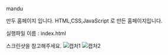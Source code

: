mandu

만두 홈페이지 입니다.
HTML,CSS,JavaScript 로 만든 홈페이지입니다.

실행파일 이름 : index.html

스크린샷을 참고해주세요.
![캡처1](https://user-images.githubusercontent.com/121409934/216849320-65429ae2-0784-4656-a6b0-098fe811cc9a.PNG)
![캡처2](https://user-images.githubusercontent.com/121409934/216849325-81538d2f-b22c-4201-be2f-36e7f4ff0994.PNG)
